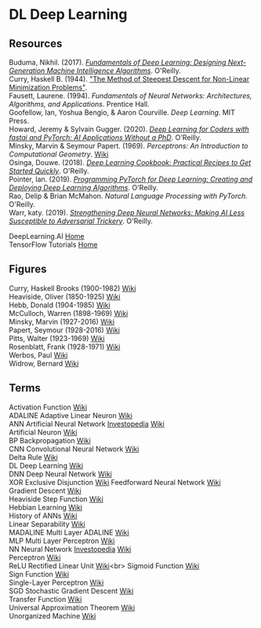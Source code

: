 # DL Deep Learning

## Resources

Buduma, Nikhil. (2017). [_Fundamentals of Deep Learning: Designing Next-Generation Machine Intelligence Algorithms_](https://github.com/darksigma/Fundamentals-of-Deep-Learning-Book). O'Reilly.<br>
Curry, Haskell B. (1944). ["The Method of Steepest Descent for Non-Linear Minimization Problems"](https://www.ams.org/journals/qam/1944-02-03/S0033-569X-1944-10667-3/S0033-569X-1944-10667-3.pdf).<br>
Fausett, Laurene. (1994). _Fundamentals of Neural Networks: Architectures, Algorithms, and Applications_. Prentice Hall.<br>
Goofellow, Ian, Yoshua Bengio, & Aaron Courville. _Deep Learning_. MIT Press.<br>
Howard, Jeremy & Sylvain Gugger. (2020). [_Deep Learning for Coders with fastai and PyTorch: AI Applications Without a PhD_](https://github.com/fastai/fastbook). O'Reilly.<br>
Minsky, Marvin & Seymour Papert. (1969). _Perceptrons: An Introduction to Computational Geometry_. [Wiki](https://en.wikipedia.org/wiki/Perceptrons_(book))<br>
Osinga, Douwe. (2018). [_Deep Learning Cookbook: Practical Recipes to Get Started Quickly_](https://github.com/DOsinga/deep_learning_cookbook). O'Reilly.<br>
Pointer, Ian. (2019). [_Programming PyTorch for Deep Learning: Creating and Deploying Deep Learning Algorithms_](https://github.com/falloutdurham/beginners-pytorch-deep-learning). O'Reilly.<br>
Rao, Delip & Brian McMahon. _Natural Language Processing with PyTorch_. O'Reilly.<br>
Warr, katy. (2019). [_Strengthening Deep Neural Networks: Making AI Less Susceptible to Adversarial Trickery_](https://github.com/katywarr/strengthening-dnns). O'Reilly.<br>

DeepLearning.AI [Home](https://www.deeplearning.ai)<br>
TensorFlow Tutorials [Home](https://www.tensorflow.org/tutorials)<br>

## Figures

Curry, Haskell Brooks (1900-1982) [Wiki](https://en.wikipedia.org/wiki/Haskell_Curry)<br>
Heaviside, Oliver (1850-1925) [Wiki](https://en.wikipedia.org/wiki/Oliver_Heaviside)<br>
Hebb, Donald (1904-1985) [Wiki](https://en.wikipedia.org/wiki/Donald_O._Hebb)<br>
McCulloch, Warren (1898-1969) [Wiki](https://en.wikipedia.org/wiki/Warren_Sturgis_McCulloch)<br>
Minsky, Marvin (1927-2016) [Wiki](https://en.wikipedia.org/wiki/Marvin_Minsky)<br>
Papert, Seymour (1928-2016) [Wiki](https://en.wikipedia.org/wiki/Seymour_Papert)<br>
Pitts, Walter (1923-1969) [Wiki](https://en.wikipedia.org/wiki/Walter_Pitts)<br>
Rosenblatt, Frank (1928-1971) [Wiki](https://en.wikipedia.org/wiki/Frank_Rosenblatt)<br>
Werbos, Paul [Wiki](https://en.wikipedia.org/wiki/Paul_Werbos)<br>
Widrow, Bernard [Wiki](https://en.wikipedia.org/wiki/Bernard_Widrow)<br>

## Terms

Activation Function [Wiki](https://en.wikipedia.org/wiki/Activation_function)<br>
ADALINE Adaptive Linear Neuron [Wiki](https://en.wikipedia.org/wiki/ADALINE)<br>
ANN Artificial Neural Network [Investopedia](https://www.investopedia.com/terms/a/artificial-neural-networks-ann.asp) [Wiki](https://en.wikipedia.org/wiki/Artificial_neural_network)<br>
Artificial Neuron [Wiki](https://en.wikipedia.org/wiki/Artificial_neuron)<br>
BP Backpropagation [Wiki](https://en.wikipedia.org/wiki/Backpropagation)<br>
CNN Convolutional Neural Network [Wiki](https://en.wikipedia.org/wiki/Convolutional_neural_network)<br>
Delta Rule [Wiki](https://en.wikipedia.org/wiki/Delta_rule)<br>
DL Deep Learning [Wiki](https://en.wikipedia.org/wiki/Deep_learning)<br>
DNN Deep Neural Network [Wiki](https://en.wikipedia.org/wiki/Deep_learning#Deep_neural_networks)<br>
XOR Exclusive Disjunction [Wiki](https://en.wikipedia.org/wiki/Exclusive_or)
Feedforward Neural Network [Wiki](https://en.wikipedia.org/wiki/Feedforward_neural_network)<br>
Gradient Descent [Wiki](https://en.wikipedia.org/wiki/Gradient_descent)<br>
Heaviside Step Function [Wiki](https://en.wikipedia.org/wiki/Heaviside_step_function)<br>
Hebbian Learning [Wiki](https://en.wikipedia.org/wiki/Hebbian_theory)<br>
History of ANNs [Wiki](https://en.wikipedia.org/wiki/History_of_artificial_neural_networks)<br>
Linear Separability [Wiki](https://en.wikipedia.org/wiki/Linear_separability)<br>
MADALINE Multi Layer ADALINE [Wiki](https://en.wikipedia.org/wiki/ADALINE)<br>
MLP Multi Layer Perceptron [Wiki](https://en.wikipedia.org/wiki/Multilayer_perceptron)<br>
NN Neural Network [Investopedia](https://www.investopedia.com/terms/n/neuralnetwork.asp) [Wiki](https://en.wikipedia.org/wiki/Artificial_neural_network)<br>
Perceptron [Wiki](https://en.wikipedia.org/wiki/Perceptron)<br>
ReLU Rectified Linear Unit [Wiki](https://en.wikipedia.org/wiki/Rectifier_(neural_networks))<br>
Sigmoid Function [Wiki](https://en.wikipedia.org/wiki/Sigmoid_function)<br>
Sign Function [Wiki](https://en.wikipedia.org/wiki/Sign_function)<br>
Single-Layer Perceptron [Wiki](https://en.wikipedia.org/wiki/Perceptron)<br>
SGD Stochastic Gradient Descent [Wiki](https://en.wikipedia.org/wiki/Stochastic_gradient_descent)<br>
Transfer Function [Wiki](https://en.wikipedia.org/wiki/Transfer_function)<br>
Universal Approximation Theorem [Wiki](https://en.wikipedia.org/wiki/Universal_approximation_theorem)<br>
Unorganized Machine [Wiki](https://en.wikipedia.org/wiki/Unorganized_machine)<br>
